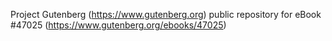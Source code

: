 Project Gutenberg (https://www.gutenberg.org) public repository for eBook #47025 (https://www.gutenberg.org/ebooks/47025)
